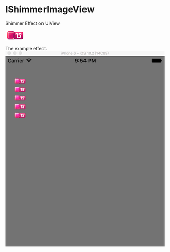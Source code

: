 # IShimmerImageView
Shimmer Effect on UIView

 ![image](https://github.com/IphoneCoder/IShimmerImageView/blob/master/IShimmerImageView/IShimmerImageView/1%402x.png)

 The example effect.<br>
 ![image](https://github.com/IphoneCoder/IShimmerImageView/blob/master/IShimmerImageView/IShimmerImageView/shimmer.gif) 
